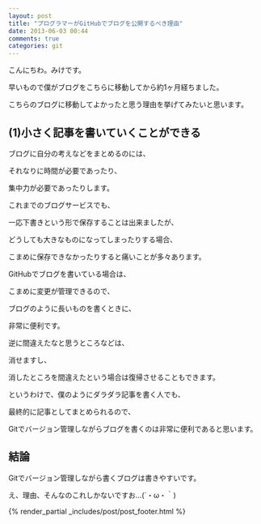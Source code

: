 ```yaml
---
layout: post
title: "プログラマーがGitHubでブログを公開するべき理由"
date: 2013-06-03 00:44
comments: true
categories: git
---
```


こんにちわ。みけです。

早いもので僕がブログをこちらに移動してから約1ヶ月経ちました。

こちらのブログに移動してよかったと思う理由を挙げてみたいと思います。

(1)小さく記事を書いていくことができる
---

ブログに自分の考えなどをまとめるのには、

それなりに時間が必要であったり、

集中力が必要であったりします。


これまでのブログサービスでも、

一応下書きという形で保存することは出来ましたが、

どうしても大きなものになってしまったりする場合、

こまめに保存できなかったりすると痛いことが多々あります。


GitHubでブログを書いている場合は、

こまめに変更が管理できるので、

ブログのように長いものを書くときに、

非常に便利です。


逆に間違えたなと思うところなどは、

消せますし、

消したところを間違えたという場合は復帰させることもできます。


というわけで、僕のようにダラダラ記事を書く人でも、

最終的に記事としてまとめられるので、

Gitでバージョン管理しながらブログを書くのは非常に便利であると思います。


結論
---

Gitでバージョン管理しながら書くブログは書きやすいです。

え、理由、そんなのこれしかないですお…(´・ω・｀)



{% render_partial _includes/post/post_footer.html %}

